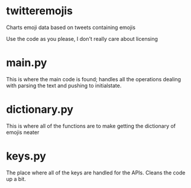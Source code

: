 # twitteremojis
Charts emoji data based on tweets containing emojis

Use the code as you please, I don't really care about licensing

# main.py
This is where the main code is found; handles all the operations dealing with parsing the text and pushing to initialstate.

# dictionary.py
This is where all of the functions are to make getting the dictionary of emojis neater

# keys.py
The place where all of the keys are handled for the APIs. Cleans the code up a bit.
